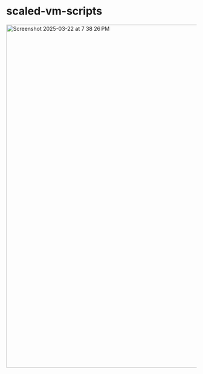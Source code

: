 # scaled-vm-scripts

<img width="907" alt="Screenshot 2025-03-22 at 7 38 26 PM" src="https://github.com/user-attachments/assets/4be57e64-4660-4929-ab75-a4b556a2c82a" />
